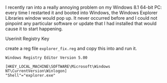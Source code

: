 
I recently ran into a really annoying problem on my Windows 8.1 64-bit PC: every time I restarted it and booted into Windows, the Windows Explorer Libraries window would pop up. It never occurred before and I could not pinpoint any particular software or update that I had installed that would cause it to start happening.

Userinit Registry Key

create a reg file `explorer_fix.reg` and copy this into and run it. 

```
Windows Registry Editor Version 5.00

[HKEY_LOCAL_MACHINE\SOFTWARE\Microsoft\Windows NT\CurrentVersion\Winlogon]
"Shell"="explorer.exe"
```